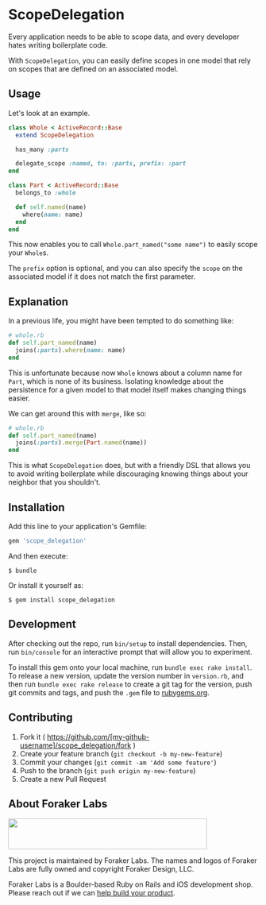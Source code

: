 # ScopeDelegation

Every application needs to be able to scope data, and every developer hates
writing boilerplate code.

With `ScopeDelegation`, you can easily define scopes
in one model that rely on scopes that are defined on an associated model.

## Usage

Let's look at an example.

```ruby
class Whole < ActiveRecord::Base
  extend ScopeDelegation

  has_many :parts

  delegate_scope :named, to: :parts, prefix: :part
end

class Part < ActiveRecord::Base
  belongs_to :whole

  def self.named(name)
    where(name: name)
  end
end
```

This now enables you to call `Whole.part_named("some name")` to easily scope
your `Whole`s.

The `prefix` option is optional, and you can also specify the `scope` on the
associated model if it does not match the first parameter.

## Explanation

In a previous life, you might have been tempted to do something like:

```ruby
# whole.rb
def self.part_named(name)
  joins(:parts).where(name: name)
end
```

This is unfortunate because now `Whole` knows about a column name for `Part`,
which is none of its business. Isolating knowledge about the persistence for a
given model to that model itself makes changing things easier.

We can get around this with `merge`, like so:

```ruby
# whole.rb
def self.part_named(name)
  joins(:parts).merge(Part.named(name))
end
```

This is what `ScopeDelegation` does, but with a friendly DSL that allows you to
avoid writing boilerplate while discouraging knowing things about your neighbor
that you shouldn't.

## Installation

Add this line to your application's Gemfile:

```ruby
gem 'scope_delegation'
```

And then execute:

    $ bundle

Or install it yourself as:

    $ gem install scope_delegation

## Development

After checking out the repo, run `bin/setup` to install dependencies. Then, run `bin/console` for an interactive prompt that will allow you to experiment.

To install this gem onto your local machine, run `bundle exec rake install`. To release a new version, update the version number in `version.rb`, and then run `bundle exec rake release` to create a git tag for the version, push git commits and tags, and push the `.gem` file to [rubygems.org](https://rubygems.org).

## Contributing

1. Fork it ( https://github.com/[my-github-username]/scope_delegation/fork )
2. Create your feature branch (`git checkout -b my-new-feature`)
3. Commit your changes (`git commit -am 'Add some feature'`)
4. Push to the branch (`git push origin my-new-feature`)
5. Create a new Pull Request

## About Foraker Labs

<img src="http://assets.foraker.com/foraker_logo.png" width="400" height="62">

This project is maintained by Foraker Labs. The names and logos of Foraker Labs are fully owned and copyright Foraker Design, LLC.

Foraker Labs is a Boulder-based Ruby on Rails and iOS development shop. Please reach out if we can [help build your product](http://www.foraker.com).
